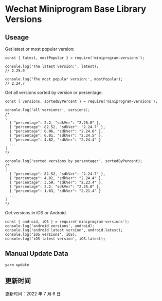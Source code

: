 
# Wechat Miniprogram Base Library Versions

## Useage

Get latest or most popular version:

```;
const { latest, mostPopular } = require('miniprogram-versions');

console.log('The latest version:', latest);
// 2.25.0

console.log('The most popular version:', mostPopular);
// 2.24.7

```

Get all versions sorted by version or persentage.

```
const { versions, sortedByPercent } = require('miniprogram-versions');

console.log('all versions:', versions);
/*
[
  { "percentage": 2.2, "sdkVer": "2.25.0" },
  { "percentage": 82.52, "sdkVer": "2.24.7" },
  { "percentage": 0.06, "sdkVer": "2.24.6" },
  { "percentage": 0.01, "sdkVer": "2.24.5" },
  { "percentage": 4.82, "sdkVer": "2.24.4" }
  ...
]
*/

console.log('sorted versions by persentage:', sortedByPercent);
/*
[
  { "percentage": 82.52, "sdkVer": "2.24.7" },
  { "percentage": 4.82, "sdkVer": "2.24.4" },
  { "percentage": 3.59, "sdkVer": "2.23.4" },
  { "percentage": 2.2, "sdkVer": "2.25.0" },
  { "percentage": 1.63, "sdkVer": "2.21.4" }
  ...
]
*/
```

Get versions in iOS or Android.

```
const { android, iOS } = require('miniprogram-versions');
console.log('android versions', android);
console.log('android latest version', android.latest);
console.log('iOS versions', iOS);
console.log('iOS latest version', iOS.latest);
```

## Manual Update Data

```
yarn update
```

## 更新时间

更新时间：2022 年 7 月 6 日
